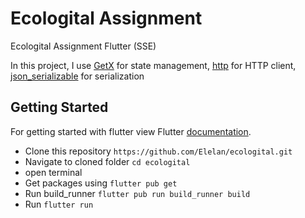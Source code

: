 # Ecologital Assignment

Ecologital Assignment Flutter (SSE)

In this project, I use [GetX](https://pub.dev/packages/get) for state management, [http](https://pub.dev/packages/http)
for HTTP client, [json_serializable](https://pub.dev/packages/json_serializable) for serialization


## Getting Started

For getting started with flutter view Flutter [documentation](https://flutter.dev).

- Clone this repository `https://github.com/Elelan/ecologital.git`
- Navigate to cloned folder `cd ecologital`
- open terminal
- Get packages using `flutter pub get`
- Run build_runner `flutter pub run build_runner build`
- Run `flutter run` 